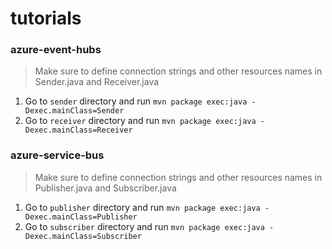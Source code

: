 # tutorials

### azure-event-hubs

> Make sure to define connection strings and other resources names in Sender.java and Receiver.java

1. Go to `sender` directory and run `mvn package exec:java -Dexec.mainClass=Sender`
2. Go to `receiver` directory and run `mvn package exec:java -Dexec.mainClass=Receiver`

### azure-service-bus

> Make sure to define connection strings and other resources names in Publisher.java and Subscriber.java

1. Go to `publisher` directory and run `mvn package exec:java -Dexec.mainClass=Publisher`
2. Go to `subscriber` directory and run `mvn package exec:java -Dexec.mainClass=Subscriber`
